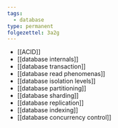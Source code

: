 ```yaml
---
tags:
  - database
type: permanent
folgezettel: 3a2g
---
```

- [[ACID]]
- [[database internals]]
- [[database transaction]]
- [[database read phenomenas]]
- [[database isolation levels]]
- [[database partitioning]]
- [[database sharding]]
- [[database replication]]
- [[database indexing]]
- [[database concurrency control]]

